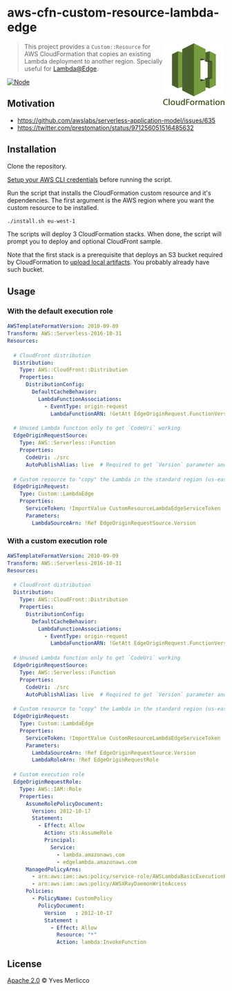 # aws-cfn-custom-resource-lambda-edge

<a href="https://docs.aws.amazon.com/AWSCloudFormation/latest/UserGuide/template-custom-resources.html">
  <img align="right" alt="CloudFormation" src="docs/media/cfn-logo.png" title="CloudFormation custom resource" height="150"/>
</a>

> This project provides a `Custom::Resource` for AWS CloudFormation that copies an existing Lambda deployment to another region. Specially useful for [Lambda@Edge](https://aws.amazon.com/lambda/edge/).


[![Node](https://img.shields.io/badge/node-v12.x-blue.svg)](https://nodejs.org)


## Motivation

- https://github.com/awslabs/serverless-application-model/issues/635
- https://twitter.com/prestomation/status/971256051516485632


## Installation

Clone the repository.

[Setup your AWS CLI credentials](https://docs.aws.amazon.com/cli/latest/userguide/cli-chap-configure.html) before running the script.

Run the script that installs the CloudFormation custom resource and it's dependencies. The first argument is the AWS region where you want the custom resource to be installed.

```sh
./install.sh eu-west-1
```

The scripts will deploy 3 CloudFormation stacks. When done,
the script will prompt you to deploy and optional CloudFront sample.

Note that the first stack is a prerequisite that deploys an S3 bucket required by CloudFormation to [upload local artifacts](https://docs.aws.amazon.com/AWSCloudFormation/latest/UserGuide/using-cfn-cli-package.html). You probably already have such bucket.


## Usage

### With the default execution role

```yaml
AWSTemplateFormatVersion: 2010-09-09
Transform: AWS::Serverless-2016-10-31
Resources:

  # CloudFront distribution
  Distribution:
    Type: AWS::CloudFront::Distribution
    Properties:
      DistributionConfig:
        DefaultCacheBehavior:
          LambdaFunctionAssociations:
            - EventType: origin-request
              LambdaFunctionARN: !GetAtt EdgeOriginRequest.FunctionVersion

  # Unused Lambda function only to get `CodeUri` working
  EdgeOriginRequestSource:
    Type: AWS::Serverless::Function
    Properties:
      CodeUri: ./src
      AutoPublishAlias: live  # Required to get `Version` parameter and force publication

  # Custom resource to "copy" the Lambda in the standard region (us-east-1)
  EdgeOriginRequest:
    Type: Custom::LambdaEdge
    Properties:
      ServiceToken: !ImportValue CustomResourceLambdaEdgeServiceToken
      Parameters:
        LambdaSourceArn: !Ref EdgeOriginRequestSource.Version
```


### With a custom execution role

```yaml
AWSTemplateFormatVersion: 2010-09-09
Transform: AWS::Serverless-2016-10-31
Resources:

  # CloudFront distribution
  Distribution:
    Type: AWS::CloudFront::Distribution
    Properties:
      DistributionConfig:
        DefaultCacheBehavior:
          LambdaFunctionAssociations:
            - EventType: origin-request
              LambdaFunctionARN: !GetAtt EdgeOriginRequest.FunctionVersion

  # Unused Lambda function only to get `CodeUri` working
  EdgeOriginRequestSource:
    Type: AWS::Serverless::Function
    Properties:
      CodeUri: ./src
      AutoPublishAlias: live  # Required to get `Version` parameter and force publication

  # Custom resource to "copy" the Lambda in the standard region (us-east-1)
  EdgeOriginRequest:
    Type: Custom::LambdaEdge
    Properties:
      ServiceToken: !ImportValue CustomResourceLambdaEdgeServiceToken
      Parameters:
        LambdaSourceArn: !Ref EdgeOriginRequestSource.Version
        LambdaRoleArn: !Ref EdgeOriginRequestRole

  # Custom execution role
  EdgeOriginRequestRole:
    Type: AWS::IAM::Role
    Properties:
      AssumeRolePolicyDocument:
        Version: 2012-10-17
        Statement:
          - Effect: Allow
            Action: sts:AssumeRole
            Principal:
              Service:
                - lambda.amazonaws.com
                - edgelambda.amazonaws.com
      ManagedPolicyArns:
        - arn:aws:iam::aws:policy/service-role/AWSLambdaBasicExecutionRole
        - arn:aws:iam::aws:policy/AWSXRayDaemonWriteAccess
      Policies:
        - PolicyName: CustomPolicy
          PolicyDocument:
            Version   : 2012-10-17
            Statement :
              - Effect: Allow
                Resource: "*"
                Action: lambda:InvokeFunction
```


## License

[Apache 2.0](LICENSE) © Yves Merlicco
